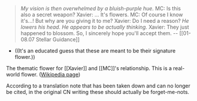 > *My vision is then overwhelmed by a bluish-purple hue.*
> MC: Is this also a secret weapon?
> Xavier: ... It's flowers.
> MC: Of course I know it's...! But why are you giving it to me?
> Xavier: Do I need a reason?
> *He lowers his head. He appears to be actually thinking.*
> Xavier: They just happened to blossom. So, I sincerely hope you'll accept them.
> -- [[01-08.07 Stellar Guidance]]
* ((It's an educated guess that these are meant to be their signature flower.))

The thematic flower for [[Xavier]] and [[MC]]'s relationship. This is a real-world flower. ([Wikipedia page](https://en.wikipedia.org/wiki/Limonium_sinuatum))

According to a translation note that has been taken down and can no longer be cited, in the original CN writing these should actually be forget-me-nots.